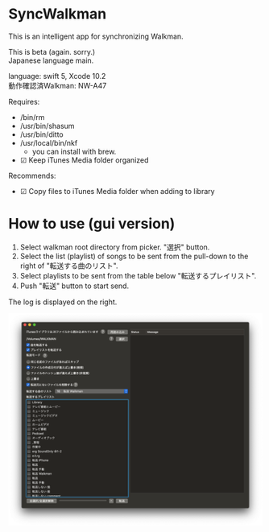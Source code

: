 # SyncWalkman
This is an intelligent app for synchronizing Walkman.

This is beta (again. sorry.)  
Japanese language main.

language: swift 5, Xcode 10.2  
動作確認済Walkman: NW-A47

Requires: 

- /bin/rm
- /usr/bin/shasum
- /usr/bin/ditto
- /usr/local/bin/nkf
    - you can install with brew.
- ☑ Keep iTunes Media folder organized
<!--
- ☑ Share iTunes Library XML with other applications
-->

Recommends:

- ☑ Copy files to iTunes Media folder when adding to library

# How to use (gui version)
1. Select walkman root directory from picker. "選択" button.
1. Select the list (playlist) of songs to be sent from the pull-down to the right of "転送する曲のリスト".
1. Select playlists to be sent from the table below "転送するプレイリスト".
1. Push "転送" button to start send.

The log is displayed on the right.

![img](img/ss1.png)
